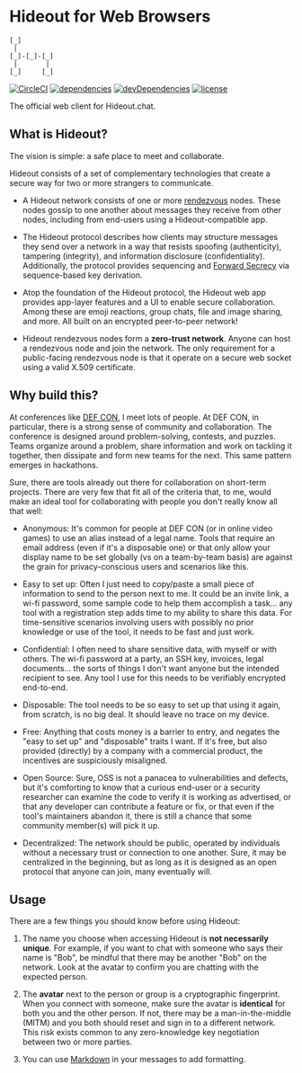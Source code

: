 # Hideout for Web Browsers

```
[_]
 |
[_]-[_]-[_]
 |       |
[_]     [_]
```

[![CircleCI][1]][2]
[![dependencies][3]][4]
[![devDependencies][5]][4]
[![license][6]][7]

The official web client for Hideout.chat.

## What is Hideout?

The vision is simple: a safe place to meet and collaborate.

Hideout consists of a set of complementary technologies that
create a secure way for two or more strangers to communicate.

 * A Hideout network consists of one or more [rendezvous][8] nodes.
   These nodes gossip to one another about messages they receive from
   other nodes, including from end-users using a Hideout-compatible app.

 * The Hideout protocol describes how clients may structure messages
   they send over a network in a way that resists spoofing (authenticity),
   tampering (integrity), and information disclosure (confidentiality).
   Additionally, the protocol provides sequencing and [Forward Secrecy][9]
   via sequence-based key derivation.

 * Atop the foundation of the Hideout protocol, the Hideout web app
   provides app-layer features and a UI to enable secure collaboration.
   Among these are emoji reactions, group chats, file and image sharing,
   and more. All built on an encrypted peer-to-peer network!

 * Hideout rendezvous nodes form a **zero-trust network**. Anyone can host
   a rendezvous node and join the network. The only requirement for a
   public-facing rendezvous node is that it operate on a secure web socket
   using a valid X.509 certificate.

## Why build this?

At conferences like [DEF CON][10], I meet lots of people. At DEF CON,
in particular, there is a strong sense of community and collaboration.
The conference is designed around problem-solving, contests, and
puzzles. Teams organize around a problem, share information and work
on tackling it together, then dissipate and form new teams for the next.
This same pattern emerges in hackathons.

Sure, there are tools already out there for collaboration on short-term
projects. There are very few that fit all of the criteria that, to me,
would make an ideal tool for collaborating with people you don't really
know all that well:

 * Anonymous: It's common for people at DEF CON (or in online video games)
   to use an alias instead of a legal name. Tools that require an email
   address (even if it's a disposable one) or that only allow your display
   name to be set globally (vs on a team-by-team basis) are against the grain
   for privacy-conscious users and scenarios like this.

 * Easy to set up: Often I just need to copy/paste a small piece of
   information to send to the person next to me. It could be an invite link,
   a wi-fi password, some sample code to help them accomplish a task...
   any tool with a registration step adds time to my ability to share this
   data. For time-sensitive scenarios involving users with possibly no prior
   knowledge or use of the tool, it needs to be fast and just work.

 * Confidential: I often need to share sensitive data, with myself or with
   others. The wi-fi password at a party, an SSH key, invoices, legal
   documents... the sorts of things I don't want anyone but the intended
   recipient to see. Any tool I use for this needs to be verifiably encrypted
   end-to-end.

 * Disposable: The tool needs to be so easy to set up that using it again,
   from scratch, is no big deal. It should leave no trace on my device.

 * Free: Anything that costs money is a barrier to entry, and negates the
   "easy to set up" and "disposable" traits I want. If it's free, but also
   provided (directly) by a company with a commercial product, the incentives
   are suspiciously misaligned.

 * Open Source: Sure, OSS is not a panacea to vulnerabilities and defects,
   but it's comforting to know that a curious end-user or a security researcher
   can examine the code to verify it is working as advertised, or that
   any developer can contribute a feature or fix, or that even if the
   tool's maintainers abandon it, there is still a chance that some community
   member(s) will pick it up.

 * Decentralized: The network should be public, operated by individuals
   without a necessary trust or connection to one another. Sure, it may
   be centralized in the beginning, but as long as it is designed as an
   open protocol that anyone can join, many eventually will.

## Usage

There are a few things you should know before using Hideout:

 1. The name you choose when accessing Hideout is **not necessarily unique**.
    For example, if you want to chat with someone who says their name is "Bob",
    be mindful that there may be another "Bob" on the network. Look at the avatar
    to confirm you are chatting with the expected person.

 2. The **avatar** next to the person or group is a cryptographic fingerprint.
    When you connect with someone, make sure the avatar is **identical** for
    both you and the other person. If not, there may be a man-in-the-middle (MITM)
    and you both should reset and sign in to a different network. This risk exists
    common to any zero-knowledge key negotiation between two or more parties.

 3. You can use [Markdown][11] in your messages to add formatting.

[1]: https://img.shields.io/circleci/build/github/hideoutchat/web-client
[2]: https://circleci.com/gh/hideoutchat/web-client
[3]: https://img.shields.io/david/hideoutchat/web-client.svg
[4]: https://github.com/hideoutchat/web-client/blob/master/package.json
[5]: https://img.shields.io/david/dev/hideoutchat/web-client.svg
[6]: https://img.shields.io/github/license/hideoutchat/web-client.svg
[7]: https://github.com/hideoutchat/web-client/blob/master/LICENSE.md
[8]: https://github.com/hideoutchat/rendezvous
[9]: https://en.wikipedia.org/wiki/Forward_secrecy
[10]: https://defcon.org/
[11]: https://www.markdownguide.org/
